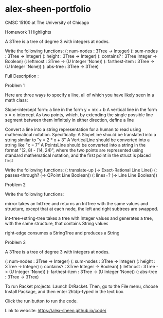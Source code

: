 # alex-sheen-portfolio

CMSC 15100 at The University of Chicago

Homework 1 Highlights

A 3Tree is a tree of degree 3 with integers at nodes.

Write the following functions:
(: num-nodes : 3Tree -> Integer)
(: sum-nodes : 3Tree -> Integer)
(: height : 3Tree -> Integer)
(: contains? : 3Tree Integer -> Boolean)
(: leftmost : 3Tree -> (U Integer 'None))
(: farthest-item : 3Tree -> (U Integer 'None))
(: abs-tree : 3Tree -> 3Tree)


Full Description :

Problem 1

Here are three ways to specify a line, all of which you have likely seen in a math class:

Slope-intercept form: a line in the form y = mx + b
A vertical line in the form x = x-intercept
As two points, which, by extending the single possible line segment between them infinitely in either direction, define a line

Convert a line into a string representation for a human to read using mathematical notation. Specifically:
A SlopeLine should be translated into a string similar to "y = 2 * x + 3"
A VerticalLine should be converted into a string like "x = 7"
A PointsLine should be converted into a string in the format "(2, 8) - (14, 24)", where the two points are represented using standard mathematical notation, and the first point in the struct is placed first

Write the following functions:
(: translate-up (-> Exact-Rational Line Line))
(: passes-through? (-> QPoint Line Boolean))
(: lines=? (-> Line Line Boolean))

Problem 2

Write the following functions:

mirror takes an IntTree and returns an IntTree with the same values and structure, except that at each node, the left and right subtrees are swapped.

int-tree->string-tree takes a tree with Integer values and generates a tree, with the same structure, that contains String values

right-edge consumes a StringTree and produces a String

Problem 3

A 3Tree is a tree of degree 3 with integers at nodes.

(: num-nodes : 3Tree -> Integer)
(: sum-nodes : 3Tree -> Integer)
(: height : 3Tree -> Integer)
(: contains? : 3Tree Integer -> Boolean)
(: leftmost : 3Tree -> (U Integer 'None))
(: farthest-item : 3Tree -> (U Integer 'None))
(: abs-tree : 3Tree -> 3Tree)




To run Racket projects:
  Launch DrRacket. Then, go to the File menu, choose Install Package, and then enter 2htdp-typed in the text box.

  Click the run button to run the code.

Link to website:
https://alex-sheen.github.io/code/
